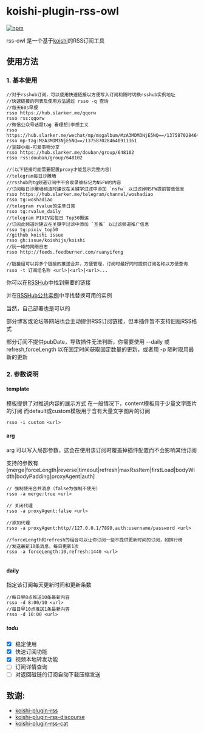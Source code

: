 # koishi-plugin-rss-owl

[![npm](https://img.shields.io/npm/v/koishi-plugin-rss-owl?style=flat-square)](https://www.npmjs.com/package/koishi-plugin-rss-owl)

rss-owl 是一个基于[koishi](https://koishi.chat/manual/starter/)的RSS订阅工具

## 使用方法

### 1. 基本使用
```
//对于rsshub订阅，可以使用快速链接以方便写入订阅和随时切换rsshub实例地址
//快速链接的列表及使用方法通过 rsso -q 查询
//每天60s早报
rsso https://hub.slarker.me/qqorw
rsso rss:qqorw
//微信公众号话题tag 看理想|李想主义 
rsso https://hub.slarker.me/wechat/mp/msgalbum/MzA3MDM3NjE5NQ==/1375870284640911361
rsso mp-tag:MzA3MDM3NjE5NQ==/1375870284640911361
//豆瓣小组-可爱事物分享
rsso https://hub.slarker.me/douban/group/648102
rsso rss:douban/group/648102

//(以下链接可能需要配置proxy才能显示完整内容)
//telegram每日沙雕墙
//rsshub的tg频道订阅中不会收录被标记为NSFW的内容
//订阅每日沙雕墙频道时建议在关键字过滤中添加 `nsfw` 以过滤掉NSFW提前警告信息
rsso https://hub.slarker.me/telegram/channel/woshadiao
rsso tg:woshadiao
//telegram rvalue的生草日常
rsso tg:rvalue_daily
//telegram PIXIV站每日 Top50搬运
//订阅此频道时建议在关键字过滤中添加 `互推` 以过滤频道推广信息
rsso tg:pixiv_top50
//github koishi issue
rsso gh:issue/koishijs/koishi
//阮一峰的网络日志
rsso http://feeds.feedburner.com/ruanyifeng

//链接组可以将多个链接的推送合并，方便管理，订阅时最好同时提供订阅名称以方便查询
rsso -t 订阅组名称 <url>|<url>|<url>...
```
你可以在[RSSHub](https://docs.rsshub.app/zh/routes/popular)中找到需要的链接

并在[RSSHub公共实例](https://docs.rsshub.app/zh/guide/instances)中寻找替换可用的实例

当然，自己部署也是可以的

部分博客或论坛等网站也会主动提供RSS订阅链接，但本插件暂不支持旧版RSS格式

部分订阅不提供pubDate，导致插件无法判断，你需要使用 --daily 或refresh,forceLength 以在固定时间获取固定数量的更新，或者用 -p 随时取用最新的更新



### 2. 参数说明

#### template
模板提供了对推送内容的展示方式
在一般情况下，content模板用于少量文字图片的订阅
而default或custom模板用于含有大量文字图片的订阅
```
rsso -i custom <url>
```

#### arg
arg 可以写入局部参数，这会在使用该订阅时覆盖掉插件配置而不会影响其他订阅

支持的参数有[merge|forceLength|reverse|timeout|refresh|maxRssItem|firstLoad|bodyWidth|bodyPadding|proxyAgent|auth]

```
// 强制使用合并消息（false为强制不使用）
rsso -a merge:true <url>

// 关闭代理
rsso -a proxyAgent:false <url>

//添加代理
rsso -a proxyAgent:http//127.0.0.1/7890,auth:username/password <url>

//forceLength和refresh的组合可以让你订阅一些不提供更新时间的订阅，如排行榜
//发送最新10条消息，每日更新1次
rsso -a forceLength:10,refresh:1440 <url>


```

#### daily
指定该订阅每天更新时间和更新条数

```
//每日早8点推送10条最新内容
rsso -d 8:00/10 <url>
//每日早10点推送1条最新内容
rsso -d 10:00 <url>

```

##### todu
- [x] 稳定使用
- [x] 快速订阅功能
- [x] 视频本地转发功能
- [ ] 订阅详情查询
- [ ] 对返回磁链的订阅自动下载压缩发送

## 致谢:

- [koishi-plugin-rss](https://github.com/koishijs/koishi-plugin-rss)
- [koishi-plugin-rss-discourse](https://github.com/MirrorCY/koishi-plugin-rss)
- [koishi-plugin-rss-cat](https://github.com/jexjws/koishi-plugin-rss-cat)
